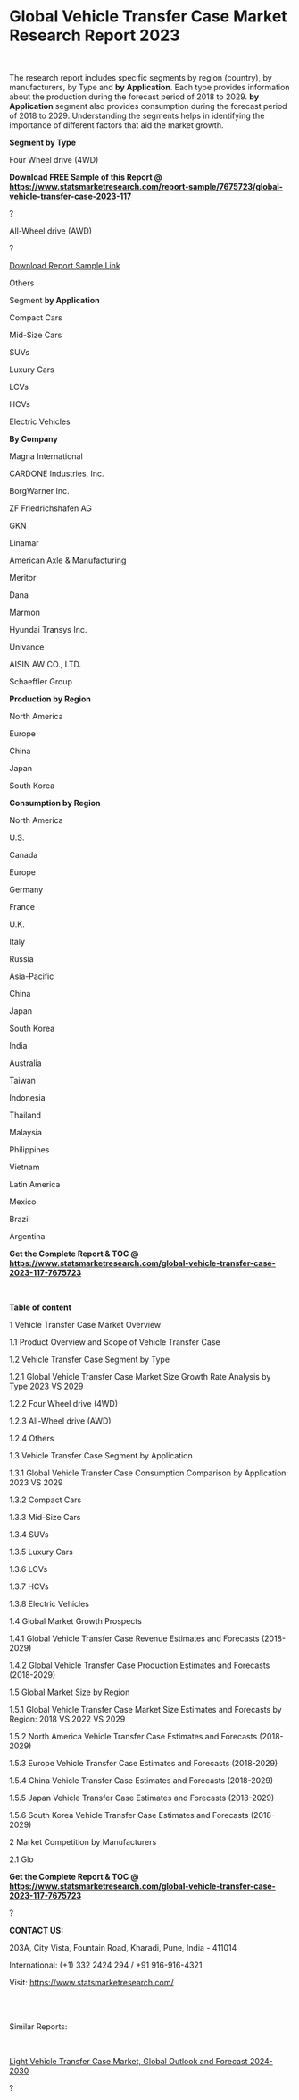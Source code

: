 <h1>Global Vehicle Transfer Case Market Research Report 2023</h1><br/><p>The research report includes specific segments by region (country), by manufacturers, by Type and <strong>by Application</strong>. Each type provides information about the production during the forecast period of 2018 to 2029. <strong>by Application</strong> segment also provides consumption during the forecast period of 2018 to 2029. Understanding the segments helps in identifying the importance of different factors that aid the market growth.</p>
 
 
 
 <p><strong>Segment by Type</strong></p>
 
 
 
 <p>Four Wheel drive (4WD)</p>
 
 
 
 <div><b>Download FREE Sample of this Report @ <a href="https://www.statsmarketresearch.com/download-free-sample/7675723/global-vehicle-transfer-case-2023-117">https://www.statsmarketresearch.com/report-sample/7675723/global-vehicle-transfer-case-2023-117</a></b></div>
 
 
 
 <p>? </p>
 
 
 
 <p>All-Wheel drive (AWD)</p>
 
 
 
 <p>? </p>
 
 
 
 <p><a href="https://www.statsmarketresearch.com/download-free-sample/7675723/global-vehicle-transfer-case-2023-117">Download Report Sample Link</a></p>
 
 
 
 <p>Others</p>
 
 
 
 <p>Segment <strong>by Application</strong></p>
 
 
 
 <p>Compact Cars</p>
 
 
 
 <p>Mid-Size Cars</p>
 
 
 
 <p>SUVs</p>
 
 
 
 <p>Luxury Cars</p>
 
 
 
 <p>LCVs</p>
 
 
 
 <p>HCVs</p>
 
 
 
 <p>Electric Vehicles</p>
 
 
 
 <p><strong>By Company</strong></p>
 
 
 
 <p>Magna International</p>
 
 
 
 <p>CARDONE Industries, Inc.</p>
 
 
 
 <p>BorgWarner Inc.</p>
 
 
 
 <p>ZF Friedrichshafen AG</p>
 
 
 
 <p>GKN</p>
 
 
 
 <p>Linamar</p>
 
 
 
 <p>American Axle & Manufacturing</p>
 
 
 
 <p>Meritor</p>
 
 
 
 <p>Dana</p>
 
 
 
 <p>Marmon</p>
 
 
 
 <p>Hyundai Transys Inc.</p>
 
 
 
 <p>Univance</p>
 
 
 
 <p>AISIN AW CO., LTD.</p>
 
 
 
 <p>Schaeffler Group</p>
 
 
 
 <p><strong>Production by Region</strong></p>
 
 
 
 <p>North America</p>
 
 
 
 <p>Europe</p>
 
 
 
 <p>China</p>
 
 
 
 <p>Japan</p>
 
 
 
 <p>South Korea</p>
 
 
 
 <p><strong>Consumption by Region</strong></p>
 
 
 
 <p>North America</p>
 
 
 
 <p>U.S.</p>
 
 
 
 <p>Canada</p>
 
 
 
 <p>Europe</p>
 
 
 
 <p>Germany</p>
 
 
 
 <p>France</p>
 
 
 
 <p>U.K.</p>
 
 
 
 <p>Italy</p>
 
 
 
 <p>Russia</p>
 
 
 
 <p>Asia-Pacific</p>
 
 
 
 <p>China</p>
 
 
 
 <p>Japan</p>
 
 
 
 <p>South Korea</p>
 
 
 
 <p>India</p>
 
 
 
 <p>Australia</p>
 
 
 
 <p>Taiwan</p>
 
 
 
 <p>Indonesia</p>
 
 
 
 <p>Thailand</p>
 
 
 
 <p>Malaysia</p>
 
 
 
 <p>Philippines</p>
 
 
 
 <p>Vietnam</p>
 
 
 
 <p>Latin America</p>
 
 
 
 <p>Mexico</p>
 
 
 
 <p>Brazil</p>
 
 
 
 <p>Argentina</p>
 
 
 
 <div><b>Get the Complete Report & TOC @ <a href="https://www.statsmarketresearch.com/global-vehicle-transfer-case-2023-117-7675723">https://www.statsmarketresearch.com/global-vehicle-transfer-case-2023-117-7675723</a></b></div>
 
 
 
 <p><br />
 
 <b>Table of content</b></p>
 
 
 
 <p>1 Vehicle Transfer Case Market Overview<br />
 
 1.1 Product Overview and Scope of Vehicle Transfer Case<br />
 
 1.2 Vehicle Transfer Case Segment by Type<br />
 
 1.2.1 Global Vehicle Transfer Case Market Size Growth Rate Analysis by Type 2023 VS 2029<br />
 
 1.2.2 Four Wheel drive (4WD)<br />
 
 1.2.3 All-Wheel drive (AWD)<br />
 
 1.2.4 Others<br />
 
 1.3 Vehicle Transfer Case Segment by Application<br />
 
 1.3.1 Global Vehicle Transfer Case Consumption Comparison by Application: 2023 VS 2029<br />
 
 1.3.2 Compact Cars<br />
 
 1.3.3 Mid-Size Cars<br />
 
 1.3.4 SUVs<br />
 
 1.3.5 Luxury Cars<br />
 
 1.3.6 LCVs<br />
 
 1.3.7 HCVs<br />
 
 1.3.8 Electric Vehicles<br />
 
 1.4 Global Market Growth Prospects<br />
 
 1.4.1 Global Vehicle Transfer Case Revenue Estimates and Forecasts (2018-2029)<br />
 
 1.4.2 Global Vehicle Transfer Case Production Estimates and Forecasts (2018-2029)<br />
 
 1.5 Global Market Size by Region<br />
 
 1.5.1 Global Vehicle Transfer Case Market Size Estimates and Forecasts by Region: 2018 VS 2022 VS 2029<br />
 
 1.5.2 North America Vehicle Transfer Case Estimates and Forecasts (2018-2029)<br />
 
 1.5.3 Europe Vehicle Transfer Case Estimates and Forecasts (2018-2029)<br />
 
 1.5.4 China Vehicle Transfer Case Estimates and Forecasts (2018-2029)<br />
 
 1.5.5 Japan Vehicle Transfer Case Estimates and Forecasts (2018-2029)<br />
 
 1.5.6 South Korea Vehicle Transfer Case Estimates and Forecasts (2018-2029)<br />
 
 2 Market Competition by Manufacturers<br />
 
 2.1 Glo</p>
 
 
 
 <div><b>Get the Complete Report & TOC @ <a href="https://www.statsmarketresearch.com/global-vehicle-transfer-case-2023-117-7675723">https://www.statsmarketresearch.com/global-vehicle-transfer-case-2023-117-7675723</a></b></div>
 
 
 
 <p>? </p>
 
 
 
 <p><b>CONTACT US:</b><br />
 
 203A, City Vista, Fountain Road, Kharadi, Pune, India - 411014<br />
 
 International: (+1) 332 2424 294 / +91 916-916-4321<br />
 
 Visit: <a href="https://www.statsmarketresearch.com/">https://www.statsmarketresearch.com/</a><br />
 
 <br />
 
 <br />
 
 Similar Reports:<br />
 
 <br />
 
 <a href="https://www.statsmarketresearch.com/global-light-vehicle-transfer-case-forecast-2024-2030-570-7882499">Light Vehicle Transfer Case Market, Global Outlook and Forecast 2024-2030</a><br />
 
 ? </p>